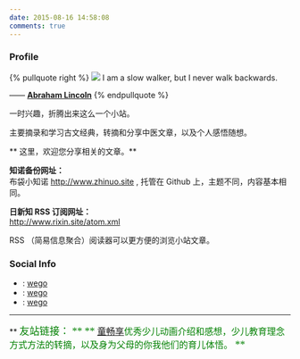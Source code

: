 ```yaml
---
date: 2015-08-16 14:58:08
comments: true
---
```




### <span class="fa fa-info-circle"></span> Profile

{% pullquote right %}
![](/gallery/campfire.gif)
I am a slow walker, but I never walk backwards.

—— [**Abraham Lincoln**](https://en.wikipedia.org/wiki/Abraham_Lincoln)
{% endpullquote %}


一时兴趣，折腾出来这么一个小站。

主要摘录和学习古文经典，转摘和分享中医文章，以及个人感悟随想。

** 这里，欢迎您分享相关的文章。**   

**知诺备份网址：**  
布袋小知诺 <a href="http://www.zhinuo.site" target="_blank" rel="external">http://www.zhinuo.site</a> , 托管在 Github 上，主题不同，内容基本相同。  


**日新知 RSS 订阅网址：**  
http://www.rixin.site/atom.xml 
 
RSS （简易信息聚合）阅读器可以更方便的浏览小站文章。  





### <span class="fa fa-share-alt"></span> Social Info


- <span class="fa fa-envelope-o"></span> : [wego](mailto:budaig@outlook.com)
- <span class="fa fa-weibo"></span> : [wego](https://weibo.com/budaig)
- <span class="fa fa-github"></span> : [wego](https://github.com/wego0)


---------------------------------------

** <font color=green face=微软雅黑 size=4>友站链接：<font> **
** <font color=green face=微软雅黑 size=3.5><a href="http://www.daheng3.top" target="_blank" rel="external">童畅享</a>优秀少儿动画介绍和感想，少儿教育理念方式方法的转摘，以及身为父母的你我他们的育儿体悟。</font> **